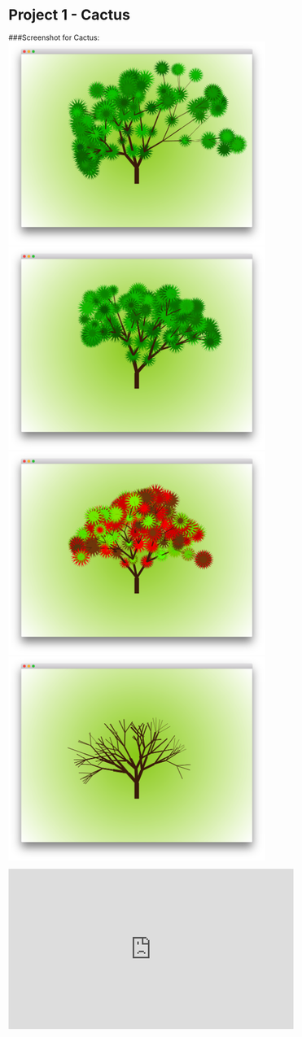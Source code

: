 # Project 1 - Cactus
###Screenshot for Cactus:
![Cactus-Spring](Cactus-Spring.png)
![Cactus-Summer](Cactus-Summer.png)
![Cactus-Autumn](Cactus-Autumn.png)
![Cactus-Winter](Cactus-Winter.png)

<iframe width="560" height="315" src="https://www.youtube.com/embed/K4CmuTVkUYw" frameborder="0" allowfullscreen></iframe>